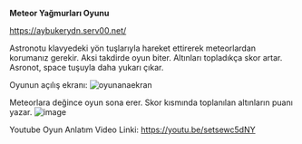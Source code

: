 **Meteor Yağmurları Oyunu**

https://aybukerydn.serv00.net/

Astronotu klavyedeki yön tuşlarıyla hareket ettirerek meteorlardan korumanız gerekir. Aksi takdirde oyun biter. Altınları topladıkça skor artar. Asronot, space tuşuyla daha yukarı çıkar.

Oyunun açılış ekranı:
![oyunanaekran](https://github.com/aybukeeraydin/MeteorYagmurlari/assets/95356247/eca3b1a5-48f9-4ab1-a19a-74c019564b33)

Meteorlara değince oyun sona erer. Skor kısmında toplanılan altınların puanı yazar.
![image](https://github.com/aybukeeraydin/MeteorYagmurlari/assets/95356247/a8d214fb-4f4f-41bb-aed8-23ad84c3db0f)

Youtube Oyun Anlatım Video Linki: https://youtu.be/setsewc5dNY 
